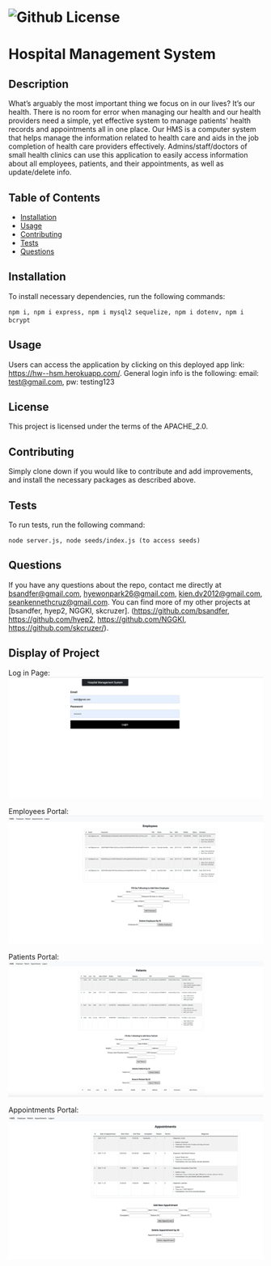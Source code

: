 # ![Github License](https://img.shields.io/badge/license-APACH_2.0-blue.svg)
  
# Hospital Management System 

## Description

What’s arguably the most important thing we focus on in our lives? It’s our health. There is no room for error when managing our health and our health providers need a simple, yet effective system to manage patients' health records and appointments all in one place. Our HMS is a computer system that helps manage the information related to health care and aids in the job completion of health care providers effectively. Admins/staff/doctors of small health clinics can use this application to easily access information about all employees, patients, and their appointments, as well as update/delete info.

## Table of Contents
* [Installation](#installation)
* [Usage](#usage)
* [Contributing](#contributing)
* [Tests](#tests)
* [Questions](#questions)

## Installation

To install necessary dependencies, run the following commands: 

```
npm i, npm i express, npm i mysql2 sequelize, npm i dotenv, npm i bcrypt
```

## Usage

Users can access the application by clicking on this deployed app link: https://hw--hsm.herokuapp.com/. General login info is the following: email: test@gmail.com, pw: testing123

## License

This project is licensed under the terms of the APACHE_2.0.

## Contributing

Simply clone down if you would like to contribute and add improvements, and install the necessary packages as described above.

## Tests

To run tests, run the following command:

```
node server.js, node seeds/index.js (to access seeds)
```

## Questions

If you have any questions about the repo, contact me directly at bsandfer@gmail.com, hyewonpark26@gmail.com, kien.dv2012@gmail.com, seankennethcruz@gmail.com.
You can find more of my other projects at [bsandfer, hyep2, NGGKI, skcruzer]. (https://github.com/bsandfer, https://github.com/hyep2, https://github.com/NGGKI, https://github.com/skcruzer/).

## Display of Project
Log in Page:
![alt text](./assets/login.png)

Employees Portal:
![alt text](./assets/employees.png)

Patients Portal:
![alt text](./assets/patient.png)

Appointments Portal: 
![alt text](./assets/appointments.png)
